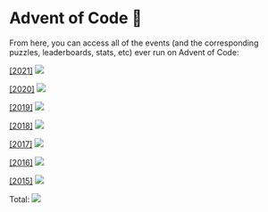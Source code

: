 # Advent of Code :christmas_tree:

From here, you can access all of the events (and the corresponding puzzles, leaderboards, stats, etc) ever run on Advent of Code:

[[2021]](https://adventofcode.com/2021) ![](https://img.shields.io/badge/stars%20⭐-2-yellow)

[[2020]](https://adventofcode.com/2020) ![](https://img.shields.io/badge/stars%20⭐-13-yellow)

[[2019]](https://adventofcode.com/2019) ![](https://img.shields.io/badge/stars%20⭐-3-yellow)

[[2018]](https://adventofcode.com/2018) ![](https://img.shields.io/badge/stars%20⭐-6-yellow)

[[2017]](https://adventofcode.com/2017) ![](https://img.shields.io/badge/stars%20⭐-5-yellow)

[[2016]](https://adventofcode.com/2016) ![](https://img.shields.io/badge/stars%20⭐-6-yellow)

[[2015]](https://adventofcode.com/2015) ![](https://img.shields.io/badge/stars%20⭐-10-yellow)



Total: ![](https://img.shields.io/badge/stars%20⭐-45-yellow)